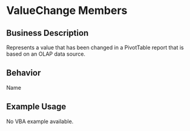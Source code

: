 # ValueChange Members

## Business Description
Represents a value that has been changed in a PivotTable report that is based on an OLAP data source.

## Behavior
Name

## Example Usage
No VBA example available.